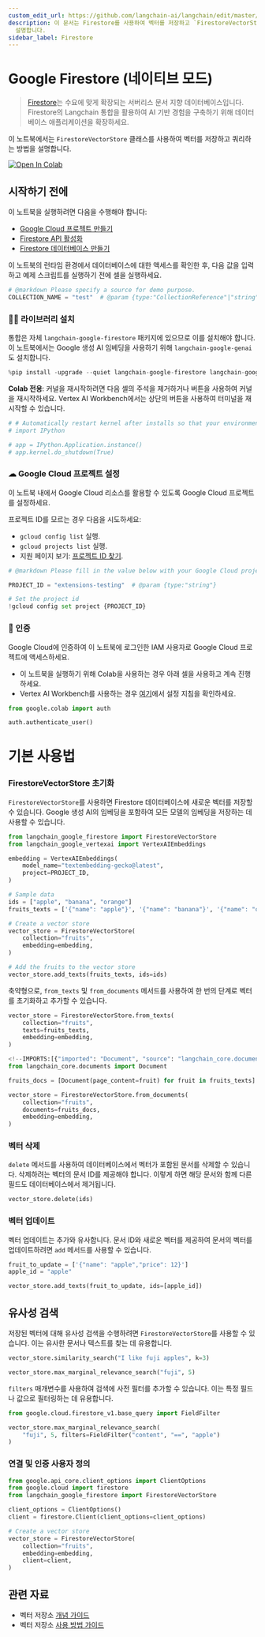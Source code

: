 ```yaml
---
custom_edit_url: https://github.com/langchain-ai/langchain/edit/master/docs/docs/integrations/vectorstores/google_firestore.ipynb
description: 이 문서는 Firestore를 사용하여 벡터를 저장하고 `FirestoreVectorStore` 클래스를 통해 쿼리하는 방법을
  설명합니다.
sidebar_label: Firestore
---
```


# Google Firestore (네이티브 모드)

> [Firestore](https://cloud.google.com/firestore)는 수요에 맞게 확장되는 서버리스 문서 지향 데이터베이스입니다. Firestore의 Langchain 통합을 활용하여 AI 기반 경험을 구축하기 위해 데이터베이스 애플리케이션을 확장하세요.

이 노트북에서는 `FirestoreVectorStore` 클래스를 사용하여 벡터를 저장하고 쿼리하는 방법을 설명합니다.

[![Open In Colab](https://colab.research.google.com/assets/colab-badge.svg)](https://colab.research.google.com/github/googleapis/langchain-google-firestore-python/blob/main/docs/vectorstores.ipynb)

## 시작하기 전에

이 노트북을 실행하려면 다음을 수행해야 합니다:

* [Google Cloud 프로젝트 만들기](https://developers.google.com/workspace/guides/create-project)
* [Firestore API 활성화](https://console.cloud.google.com/flows/enableapi?apiid=firestore.googleapis.com)
* [Firestore 데이터베이스 만들기](https://cloud.google.com/firestore/docs/manage-databases)

이 노트북의 런타임 환경에서 데이터베이스에 대한 액세스를 확인한 후, 다음 값을 입력하고 예제 스크립트를 실행하기 전에 셀을 실행하세요.

```python
# @markdown Please specify a source for demo purpose.
COLLECTION_NAME = "test"  # @param {type:"CollectionReference"|"string"}
```


### 🦜🔗 라이브러리 설치

통합은 자체 `langchain-google-firestore` 패키지에 있으므로 이를 설치해야 합니다. 이 노트북에서는 Google 생성 AI 임베딩을 사용하기 위해 `langchain-google-genai`도 설치합니다.

```python
%pip install -upgrade --quiet langchain-google-firestore langchain-google-vertexai
```


**Colab 전용**: 커널을 재시작하려면 다음 셀의 주석을 제거하거나 버튼을 사용하여 커널을 재시작하세요. Vertex AI Workbench에서는 상단의 버튼을 사용하여 터미널을 재시작할 수 있습니다.

```python
# # Automatically restart kernel after installs so that your environment can access the new packages
# import IPython

# app = IPython.Application.instance()
# app.kernel.do_shutdown(True)
```


### ☁ Google Cloud 프로젝트 설정
이 노트북 내에서 Google Cloud 리소스를 활용할 수 있도록 Google Cloud 프로젝트를 설정하세요.

프로젝트 ID를 모르는 경우 다음을 시도하세요:

* `gcloud config list` 실행.
* `gcloud projects list` 실행.
* 지원 페이지 보기: [프로젝트 ID 찾기](https://support.google.com/googleapi/answer/7014113).

```python
# @markdown Please fill in the value below with your Google Cloud project ID and then run the cell.

PROJECT_ID = "extensions-testing"  # @param {type:"string"}

# Set the project id
!gcloud config set project {PROJECT_ID}
```


### 🔐 인증

Google Cloud에 인증하여 이 노트북에 로그인한 IAM 사용자로 Google Cloud 프로젝트에 액세스하세요.

- 이 노트북을 실행하기 위해 Colab을 사용하는 경우 아래 셀을 사용하고 계속 진행하세요.
- Vertex AI Workbench를 사용하는 경우 [여기](https://github.com/GoogleCloudPlatform/generative-ai/tree/main/setup-env)에서 설정 지침을 확인하세요.

```python
from google.colab import auth

auth.authenticate_user()
```


# 기본 사용법

### FirestoreVectorStore 초기화

`FirestoreVectorStore`를 사용하면 Firestore 데이터베이스에 새로운 벡터를 저장할 수 있습니다. Google 생성 AI의 임베딩을 포함하여 모든 모델의 임베딩을 저장하는 데 사용할 수 있습니다.

```python
from langchain_google_firestore import FirestoreVectorStore
from langchain_google_vertexai import VertexAIEmbeddings

embedding = VertexAIEmbeddings(
    model_name="textembedding-gecko@latest",
    project=PROJECT_ID,
)

# Sample data
ids = ["apple", "banana", "orange"]
fruits_texts = ['{"name": "apple"}', '{"name": "banana"}', '{"name": "orange"}']

# Create a vector store
vector_store = FirestoreVectorStore(
    collection="fruits",
    embedding=embedding,
)

# Add the fruits to the vector store
vector_store.add_texts(fruits_texts, ids=ids)
```


축약형으로, `from_texts` 및 `from_documents` 메서드를 사용하여 한 번의 단계로 벡터를 초기화하고 추가할 수 있습니다.

```python
vector_store = FirestoreVectorStore.from_texts(
    collection="fruits",
    texts=fruits_texts,
    embedding=embedding,
)
```


```python
<!--IMPORTS:[{"imported": "Document", "source": "langchain_core.documents", "docs": "https://api.python.langchain.com/en/latest/documents/langchain_core.documents.base.Document.html", "title": "Google Firestore (Native Mode)"}]-->
from langchain_core.documents import Document

fruits_docs = [Document(page_content=fruit) for fruit in fruits_texts]

vector_store = FirestoreVectorStore.from_documents(
    collection="fruits",
    documents=fruits_docs,
    embedding=embedding,
)
```


### 벡터 삭제

`delete` 메서드를 사용하여 데이터베이스에서 벡터가 포함된 문서를 삭제할 수 있습니다. 삭제하려는 벡터의 문서 ID를 제공해야 합니다. 이렇게 하면 해당 문서와 함께 다른 필드도 데이터베이스에서 제거됩니다.

```python
vector_store.delete(ids)
```


### 벡터 업데이트

벡터 업데이트는 추가와 유사합니다. 문서 ID와 새로운 벡터를 제공하여 문서의 벡터를 업데이트하려면 `add` 메서드를 사용할 수 있습니다.

```python
fruit_to_update = ['{"name": "apple","price": 12}']
apple_id = "apple"

vector_store.add_texts(fruit_to_update, ids=[apple_id])
```


## 유사성 검색

저장된 벡터에 대해 유사성 검색을 수행하려면 `FirestoreVectorStore`를 사용할 수 있습니다. 이는 유사한 문서나 텍스트를 찾는 데 유용합니다.

```python
vector_store.similarity_search("I like fuji apples", k=3)
```


```python
vector_store.max_marginal_relevance_search("fuji", 5)
```


`filters` 매개변수를 사용하여 검색에 사전 필터를 추가할 수 있습니다. 이는 특정 필드나 값으로 필터링하는 데 유용합니다.

```python
from google.cloud.firestore_v1.base_query import FieldFilter

vector_store.max_marginal_relevance_search(
    "fuji", 5, filters=FieldFilter("content", "==", "apple")
)
```


### 연결 및 인증 사용자 정의

```python
from google.api_core.client_options import ClientOptions
from google.cloud import firestore
from langchain_google_firestore import FirestoreVectorStore

client_options = ClientOptions()
client = firestore.Client(client_options=client_options)

# Create a vector store
vector_store = FirestoreVectorStore(
    collection="fruits",
    embedding=embedding,
    client=client,
)
```


## 관련 자료

- 벡터 저장소 [개념 가이드](/docs/concepts/#vector-stores)
- 벡터 저장소 [사용 방법 가이드](/docs/how_to/#vector-stores)